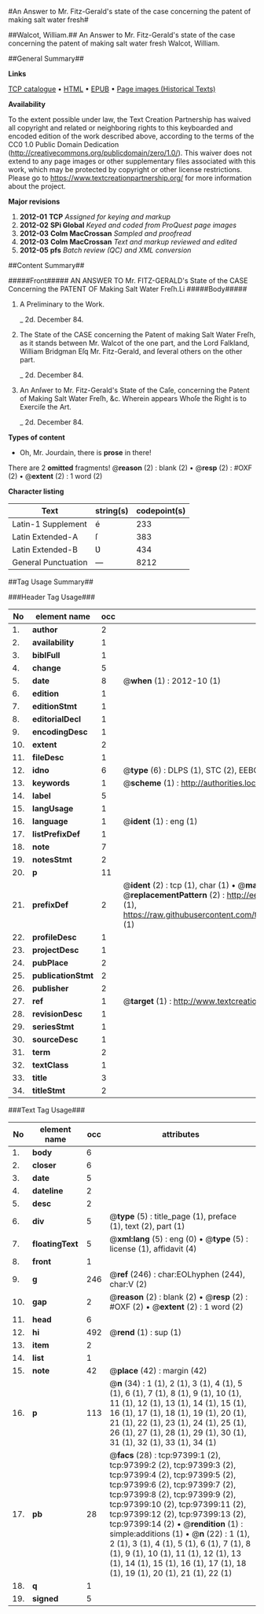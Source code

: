 #An Answer to Mr. Fitz-Gerald's state of the case concerning the patent of making salt water fresh#

##Walcot, William.##
An Answer to Mr. Fitz-Gerald's state of the case concerning the patent of making salt water fresh
Walcot, William.

##General Summary##

**Links**

[TCP catalogue](http://www.ota.ox.ac.uk/tcp/)  • 
[HTML](http://tei.it.ox.ac.uk/tcp/Texts-HTML/free/A66/A66520.html)  • 
[EPUB](http://tei.it.ox.ac.uk/tcp/Texts-EPUB/free/A66/A66520.epub) • 
[Page images (Historical Texts)](https://historicaltexts.jisc.ac.uk/eebo-13099551e)

**Availability**

To the extent possible under law, the Text Creation Partnership has waived all copyright and related or neighboring rights to this keyboarded and encoded edition of the work described above, according to the terms of the CC0 1.0 Public Domain Dedication (http://creativecommons.org/publicdomain/zero/1.0/). This waiver does not extend to any page images or other supplementary files associated with this work, which may be protected by copyright or other license restrictions. Please go to https://www.textcreationpartnership.org/ for more information about the project.

**Major revisions**

1. __2012-01__ __TCP__ *Assigned for keying and markup*
1. __2012-02__ __SPi Global__ *Keyed and coded from ProQuest page images*
1. __2012-03__ __Colm MacCrossan__ *Sampled and proofread*
1. __2012-03__ __Colm MacCrossan__ *Text and markup reviewed and edited*
1. __2012-05__ __pfs__ *Batch review (QC) and XML conversion*

##Content Summary##

#####Front#####
AN ANSWER TO Mr. FITZ-GERALD's State of the CASE Concerning the PATENT OF Making Salt Water Freſh.Li
#####Body#####

1. A Preliminary to the Work.

    _ 2d. December 84.

1. The State of the CASE concerning the Patent of making Salt Water Freſh, as it stands between Mr. Walcot of the one part, and the Lord Falkland, William Bridgman Eſq Mr. Fitz-Gerald, and ſeveral others on the other part.

    _ 2d. December 84.

1. An Anſwer to Mr. Fitz-Gerald's State of the Caſe, concerning the Patent of Making Salt Water Freſh, &c. Wherein appears Whoſe the Right is to Exerciſe the Art.

    _ 2d. December 84.

**Types of content**

  * Oh, Mr. Jourdain, there is **prose** in there!

There are 2 **omitted** fragments! 
 @__reason__ (2) : blank (2)  •  @__resp__ (2) : #OXF (2)  •  @__extent__ (2) : 1 word (2)

**Character listing**


|Text|string(s)|codepoint(s)|
|---|---|---|
|Latin-1 Supplement|é|233|
|Latin Extended-A|ſ|383|
|Latin Extended-B|Ʋ|434|
|General Punctuation|—|8212|

##Tag Usage Summary##

###Header Tag Usage###

|No|element name|occ|attributes|
|---|---|---|---|
|1.|__author__|2||
|2.|__availability__|1||
|3.|__biblFull__|1||
|4.|__change__|5||
|5.|__date__|8| @__when__ (1) : 2012-10 (1)|
|6.|__edition__|1||
|7.|__editionStmt__|1||
|8.|__editorialDecl__|1||
|9.|__encodingDesc__|1||
|10.|__extent__|2||
|11.|__fileDesc__|1||
|12.|__idno__|6| @__type__ (6) : DLPS (1), STC (2), EEBO-CITATION (1), OCLC (1), VID (1)|
|13.|__keywords__|1| @__scheme__ (1) : http://authorities.loc.gov/ (1)|
|14.|__label__|5||
|15.|__langUsage__|1||
|16.|__language__|1| @__ident__ (1) : eng (1)|
|17.|__listPrefixDef__|1||
|18.|__note__|7||
|19.|__notesStmt__|2||
|20.|__p__|11||
|21.|__prefixDef__|2| @__ident__ (2) : tcp (1), char (1)  •  @__matchPattern__ (2) : ([0-9\-]+):([0-9IVX]+) (1), (.+) (1)  •  @__replacementPattern__ (2) : http://eebo.chadwyck.com/downloadtiff?vid=$1&page=$2 (1), https://raw.githubusercontent.com/textcreationpartnership/Texts/master/tcpchars.xml#$1 (1)|
|22.|__profileDesc__|1||
|23.|__projectDesc__|1||
|24.|__pubPlace__|2||
|25.|__publicationStmt__|2||
|26.|__publisher__|2||
|27.|__ref__|1| @__target__ (1) : http://www.textcreationpartnership.org/docs/. (1)|
|28.|__revisionDesc__|1||
|29.|__seriesStmt__|1||
|30.|__sourceDesc__|1||
|31.|__term__|2||
|32.|__textClass__|1||
|33.|__title__|3||
|34.|__titleStmt__|2||


###Text Tag Usage###

|No|element name|occ|attributes|
|---|---|---|---|
|1.|__body__|6||
|2.|__closer__|6||
|3.|__date__|5||
|4.|__dateline__|2||
|5.|__desc__|2||
|6.|__div__|5| @__type__ (5) : title_page (1), preface (1), text (2), part (1)|
|7.|__floatingText__|5| @__xml:lang__ (5) : eng (0)  •  @__type__ (5) : license (1), affidavit (4)|
|8.|__front__|1||
|9.|__g__|246| @__ref__ (246) : char:EOLhyphen (244), char:V (2)|
|10.|__gap__|2| @__reason__ (2) : blank (2)  •  @__resp__ (2) : #OXF (2)  •  @__extent__ (2) : 1 word (2)|
|11.|__head__|6||
|12.|__hi__|492| @__rend__ (1) : sup (1)|
|13.|__item__|2||
|14.|__list__|1||
|15.|__note__|42| @__place__ (42) : margin (42)|
|16.|__p__|113| @__n__ (34) : 1 (1), 2 (1), 3 (1), 4 (1), 5 (1), 6 (1), 7 (1), 8 (1), 9 (1), 10 (1), 11 (1), 12 (1), 13 (1), 14 (1), 15 (1), 16 (1), 17 (1), 18 (1), 19 (1), 20 (1), 21 (1), 22 (1), 23 (1), 24 (1), 25 (1), 26 (1), 27 (1), 28 (1), 29 (1), 30 (1), 31 (1), 32 (1), 33 (1), 34 (1)|
|17.|__pb__|28| @__facs__ (28) : tcp:97399:1 (2), tcp:97399:2 (2), tcp:97399:3 (2), tcp:97399:4 (2), tcp:97399:5 (2), tcp:97399:6 (2), tcp:97399:7 (2), tcp:97399:8 (2), tcp:97399:9 (2), tcp:97399:10 (2), tcp:97399:11 (2), tcp:97399:12 (2), tcp:97399:13 (2), tcp:97399:14 (2)  •  @__rendition__ (1) : simple:additions (1)  •  @__n__ (22) : 1 (1), 2 (1), 3 (1), 4 (1), 5 (1), 6 (1), 7 (1), 8 (1), 9 (1), 10 (1), 11 (1), 12 (1), 13 (1), 14 (1), 15 (1), 16 (1), 17 (1), 18 (1), 19 (1), 20 (1), 21 (1), 22 (1)|
|18.|__q__|1||
|19.|__signed__|5||
